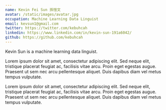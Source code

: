 ```yaml
---
name: Kevin Fei Sun 孫愷文
avatar: /static/images/avatar.jpg
occupation: Machine Learning Data Linguist
email: kevsun1@gmail.com
twitter: https://twitter.com/kebuhcah
linkedin: https://www.linkedin.com/in/kevin-sun-191a6042/
github: https://github.com/kebuhcah
---
```


Kevin Sun is a machine learning data linguist.

Lorem ipsum dolor sit amet, consectetur adipiscing elit. Sed neque elit, tristique placerat feugiat ac, facilisis vitae arcu. Proin eget egestas augue. Praesent ut sem nec arcu pellentesque aliquet. Duis dapibus diam vel metus tempus vulputate.

Lorem ipsum dolor sit amet, consectetur adipiscing elit. Sed neque elit, tristique placerat feugiat ac, facilisis vitae arcu. Proin eget egestas augue. Praesent ut sem nec arcu pellentesque aliquet. Duis dapibus diam vel metus tempus vulputate.
